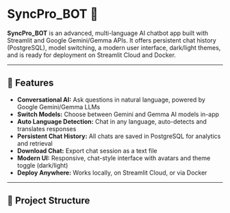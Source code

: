 # SyncPro_BOT 🤖

**SyncPro_BOT** is an advanced, multi-language AI chatbot app built with Streamlit and Google Gemini/Gemma APIs. It offers persistent chat history (PostgreSQL), model switching, a modern user interface, dark/light themes, and is ready for deployment on Streamlit Cloud and Docker.

---

## 🚀 Features

- **Conversational AI:** Ask questions in natural language, powered by Google Gemini/Gemma LLMs
- **Switch Models:** Choose between Gemini and Gemma AI models in-app
- **Auto Language Detection:** Chat in any language, auto-detects and translates responses
- **Persistent Chat History:** All chats are saved in PostgreSQL for analytics and retrieval
- **Download Chat:** Export chat session as a text file
- **Modern UI:** Responsive, chat-style interface with avatars and theme toggle (dark/light)
- **Deploy Anywhere:** Works locally, on Streamlit Cloud, or via Docker

---

## 📂 Project Structure

